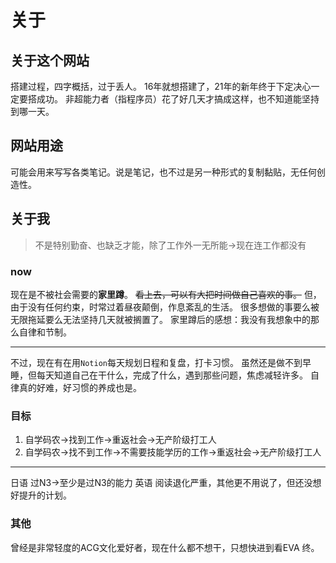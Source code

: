 # 关于


## 关于这个网站

搭建过程，四字概括，过于丢人。
16年就想搭建了，21年的新年终于下定决心一定要搭成功。
非超能力者（指程序员）花了好几天才搞成这样，也不知道能坚持到哪一天。

## 网站用途

可能会用来写写各类笔记。说是笔记，也不过是另一种形式的复制黏贴，无任何创造性。

## 关于我

> 不是特别勤奋、也缺乏才能，除了工作外一无所能->现在连工作都没有

### now

现在是不被社会需要的**家里蹲**。
~~看上去，可以有大把时间做自己喜欢的事。~~
但，由于没有任何约束，时常过着昼夜颠倒，作息紊乱的生活。
很多想做的事要么被无限拖延要么无法坚持几天就被搁置了。
家里蹲后的感想：我没有我想象中的那么自律和节制。

---

不过，现在有在用`Notion`每天规划日程和复盘，打卡习惯。
虽然还是做不到早睡，但每天知道自己在干什么，完成了什么，遇到那些问题，焦虑减轻许多。
自律真的好难，好习惯的养成也是。

### 目标

1. 自学码农->找到工作->重返社会->无产阶级打工人
2. 自学码农->找不到工作->不需要技能学历的工作->重返社会->无产阶级打工人

---

日语 过N3->至少是过N3的能力
英语 阅读退化严重，其他更不用说了，但还没想好提升的计划。


### 其他

曾经是非常轻度的ACG文化爱好者，现在什么都不想干，只想快进到看EVA 终。







